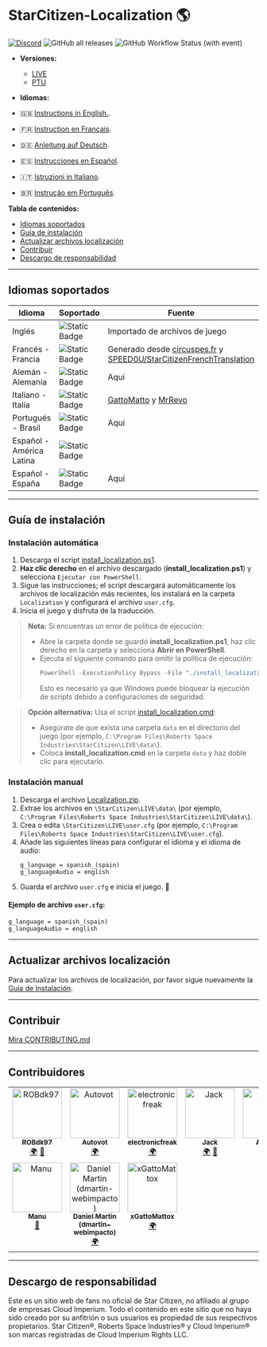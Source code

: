 # StarCitizen-Localization 🌎

[![Discord](https://img.shields.io/discord/1185135396112322620?logo=discord&label=discord)](https://discord.gg/Gbvz9fTmZU)
![GitHub all releases](https://img.shields.io/github/downloads/Dymerz/StarCitizen-Localization/total)
![GitHub Workflow Status (with event)](https://img.shields.io/github/actions/workflow/status/Dymerz/StarCitizen-Localization/.github%2Fworkflows%2Fvalidate-global-ini.yaml?event=push&label=INI%20Validation&link=https%3A%2F%2Fgithub.com%2FDymerz%2FStarCitizen-Localization%2Factions%2Fworkflows%2Fvalidate-global-ini.yaml)

- **Versiones:** 
  - [LIVE](https://github.com/Dymerz/StarCitizen-Localization/blob/main/README_es.md) 
  - [PTU](https://github.com/Dymerz/StarCitizen-Localization/blob/ptu/README_es.md)

- **Idiomas:**
- 🇬🇧 [Instructions in English.](README.md).
- 🇫🇷 [Instruction en Français](README_fr.md).
- 🇩🇪 [Anleitung auf Deutsch](README_de.md).
- 🇪🇸 [Instrucciones en Español](README_es.md).
- 🇮🇹 [Istruzioni in Italiano](README_it.md).
- 🇧🇷 [Instrução em Português](README_ptbr.md).

**Tabla de contenidos:**
  - [Idiomas soportados](#idiomas-soportados)
  - [Guía de instalación](#guía-de-instalación)
  - [Actualizar archivos localización](#actualizar-archivos-localización)
  - [Contribuir](#contribuir)
  - [Descargo de responsabilidad](#descargo-de-responsabilidad)

---
## Idiomas soportados

| Idioma | Soportado | Fuente |
|---|---|---|
| Inglés | ![Static Badge](https://img.shields.io/badge/3.24.3-LIVE-brightgreen) | Importado de archivos de juego |
| Francés - Francia | ![Static Badge](https://img.shields.io/badge/3.24.2-LIVE-brightgreen) | Generado desde [circuspes.fr](https://traduction.circuspes.fr) y [SPEED0U/StarCitizenFrenchTranslation](https://github.com/SPEED0U/StarCitizenFrenchTranslation) |
| Alemán - Alemania | ![Static Badge](https://img.shields.io/badge/3.24.3-LIVE-brightgreen) | Aquí |
| Italiano - Italia | ![Static Badge](https://img.shields.io/badge/3.24.1-LIVE-yellow) | [GattoMatto](https://robertsspaceindustries.com/citizens/GattoMatto) y [MrRevo](https://robertsspaceindustries.com/citizens/MrRevo) |
| Portugués - Brasil | ![Static Badge](https://img.shields.io/badge/3.24.3-LIVE-brightgreen)| Aquí |
| Español - América Latina | ![Static Badge](https://img.shields.io/badge/x.xx.x-LIVE-darkred) |
| Español - España | ![Static Badge](https://img.shields.io/badge/3.23.1a-LIVE-orange) | Aquí |

---
## Guía de instalación

### Instalación automática

1. Descarga el script [install_localization.ps1](https://github.com/Dymerz/StarCitizen-Localization/releases/latest/download/install_localization.ps1).
2. **Haz clic derecho** en el archivo descargado (**install_localization.ps1**) y selecciona `Ejecutar con PowerShell`.
3. Sigue las instrucciones; el script descargará automáticamente los archivos de localización más recientes, los instalará en la carpeta `Localization` y configurará el archivo `user.cfg`.
4. Inicia el juego y disfruta de la traducción.

> **Nota:** Si encuentras un error de política de ejecución:
> - Abre la carpeta donde se guardó **install_localization.ps1**, haz clic derecho en la carpeta y selecciona **Abrir en PowerShell**.
> - Ejecuta el siguiente comando para omitir la política de ejecución:
>   ```powershell
>   PowerShell -ExecutionPolicy Bypass -File "./install_localization.ps1"
>   ```
>   Esto es necesario ya que Windows puede bloquear la ejecución de scripts debido a configuraciones de seguridad.

> **Opción alternativa:** Usa el script [install_localization.cmd](https://github.com/Dymerz/StarCitizen-Localization/releases/latest/download/install_localization.cmd):
> - Asegúrate de que exista una carpeta `data` en el directorio del juego (por ejemplo, `C:\Program Files\Roberts Space Industries\StarCitizen\LIVE\data\`).
> - Coloca **install_localization.cmd** en la carpeta `data` y haz doble clic para ejecutarlo.

### Instalación manual

1. Descarga el archivo [Localization.zip](https://github.com/Dymerz/StarCitizen-Localization/releases/latest/download/Localization.zip).
2. Extrae los archivos en `\StarCitizen\LIVE\data\` (por ejemplo, `C:\Program Files\Roberts Space Industries\StarCitizen\LIVE\data\`).
3. Crea o edita `\StarCitizen\LIVE\user.cfg` (por ejemplo, `C:\Program Files\Roberts Space Industries\StarCitizen\LIVE\user.cfg`).
4. Añade las siguientes líneas para configurar el idioma y el idioma de audio:
   ```plaintext
   g_language = spanish_(spain)
   g_languageAudio = english
   ```
5. Guarda el archivo `user.cfg` e inicia el juego. 🚀

#### Ejemplo de archivo `user.cfg`:
```plaintext
g_language = spanish_(spain)
g_languageAudio = english
```


---
## Actualizar archivos localización
Para actualizar los archivos de localización, por favor sigue nuevamente la [Guía de Instalación](#guía-de-instalación).

---
## Contribuir
[Mira CONTRIBUTING.md](CONTRIBUTING.md)

---
## Contribuidores
<!-- ALL-CONTRIBUTORS-LIST:START - Do not remove or modify this section -->
<!-- prettier-ignore-start -->
<!-- markdownlint-disable -->
<table>
  <tbody>
    <tr>
      <td align="center" valign="top" width="14.28%"><a href="https://github.com/ROBdk97"><img src="https://avatars.githubusercontent.com/u/9892024?v=4?s=100" width="100px;" alt="ROBdk97"/><br /><sub><b>ROBdk97</b></sub></a><br /><a href="#translation-ROBdk97" title="Translation">🌍</a> <a href="#projectManagement-ROBdk97" title="Project Management">📆</a></td>
      <td align="center" valign="top" width="14.28%"><a href="https://github.com/Autovot"><img src="https://avatars.githubusercontent.com/u/87210193?v=4?s=100" width="100px;" alt="Autovot"/><br /><sub><b>Autovot</b></sub></a><br /><a href="#translation-Autovot" title="Translation">🌍</a></td>
      <td align="center" valign="top" width="14.28%"><a href="https://github.com/electronicfreak"><img src="https://avatars.githubusercontent.com/u/11193801?v=4?s=100" width="100px;" alt="electronicfreak"/><br /><sub><b>electronicfreak</b></sub></a><br /><a href="#translation-electronicfreak" title="Translation">🌍</a></td>
      <td align="center" valign="top" width="14.28%"><a href="https://github.com/Jack-mk"><img src="https://avatars.githubusercontent.com/u/22667101?v=4?s=100" width="100px;" alt="Jack"/><br /><sub><b>Jack</b></sub></a><br /><a href="#translation-Jack-mk" title="Translation">🌍</a> <a href="#projectManagement-Jack-mk" title="Project Management">📆</a></td>
      <td align="center" valign="top" width="14.28%"><a href="https://github.com/Auhrus"><img src="https://avatars.githubusercontent.com/u/57270834?v=4?s=100" width="100px;" alt="Auhrus"/><br /><sub><b>Auhrus</b></sub></a><br /><a href="#translation-Auhrus" title="Translation">🌍</a> <a href="#projectManagement-Auhrus" title="Project Management">📆</a></td>
      <td align="center" valign="top" width="14.28%"><a href="https://github.com/Nxzzin"><img src="https://avatars.githubusercontent.com/u/148262077?v=4?s=100" width="100px;" alt="Nxzzin"/><br /><sub><b>Nxzzin</b></sub></a><br /><a href="#translation-Nxzzin" title="Translation">🌍</a></td>
      <td align="center" valign="top" width="14.28%"><a href="https://github.com/InterPlay02"><img src="https://avatars.githubusercontent.com/u/23037423?v=4?s=100" width="100px;" alt="InterPlay"/><br /><sub><b>InterPlay</b></sub></a><br /><a href="#translation-InterPlay02" title="Translation">🌍</a></td>
    </tr>
    <tr>
      <td align="center" valign="top" width="14.28%"><a href="https://github.com/Brill65"><img src="https://avatars.githubusercontent.com/u/8363399?v=4?s=100" width="100px;" alt="Manu"/><br /><sub><b>Manu</b></sub></a><br /><a href="#review-Brill65" title="Reviewed Pull Requests">👀</a></td>
      <td align="center" valign="top" width="14.28%"><a href="https://github.com/danidomen"><img src="https://avatars.githubusercontent.com/u/5998908?v=4?s=100" width="100px;" alt="Daniel Martin (dmartin-webimpacto)"/><br /><sub><b>Daniel Martin (dmartin-webimpacto)</b></sub></a><br /><a href="#translation-danidomen" title="Translation">🌍</a></td>
	  <td align="center" valign="top" width="14.28%"><a href="https://github.com/xGattoMattox"><img src="https://avatars.githubusercontent.com/u/149336969?v=4?s=100" width="100px;" alt="xGattoMattox"/><br /><sub><b>xGattoMattox</b></sub></a><br /><a href="#translation-xGattoMattox" title="Translation">🌍</a></td> 
    </tr>
  </tbody>
</table>

<!-- markdownlint-restore -->
<!-- prettier-ignore-end -->

<!-- ALL-CONTRIBUTORS-LIST:END -->

---
## Descargo de responsabilidad
Este es un sitio web de fans no oficial de Star Citizen, no afiliado al grupo de empresas Cloud Imperium. Todo el contenido en este sitio que no haya sido creado por su anfitrión o sus usuarios es propiedad de sus respectivos propietarios. Star Citizen®, Roberts Space Industries® y Cloud Imperium® son marcas registradas de Cloud Imperium Rights LLC.
